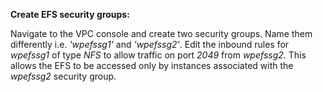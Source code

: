 ﻿**Create EFS security groups:**

Navigate to the VPC console and create two security groups. Name them differently i.e. *'wpefssg1'* and *'wpefssg2'*. Edit the inbound rules for *wpefssg1* of type *NFS* to allow traffic on port *2049* from *wpefssg2*. This allows the EFS to be accessed only by instances associated with the *wpefssg2* security group.

